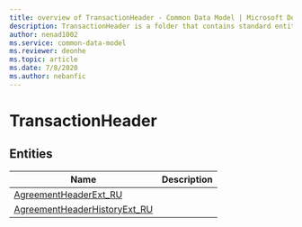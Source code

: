 ```yaml
---
title: overview of TransactionHeader - Common Data Model | Microsoft Docs
description: TransactionHeader is a folder that contains standard entities related to the Common Data Model.
author: nenad1002
ms.service: common-data-model
ms.reviewer: deonhe
ms.topic: article
ms.date: 7/8/2020
ms.author: nebanfic
---
```


# TransactionHeader


## Entities

|Name|Description|
|---|---|
|[AgreementHeaderExt_RU](AgreementHeaderExt_RU.md)||
|[AgreementHeaderHistoryExt_RU](AgreementHeaderHistoryExt_RU.md)||
